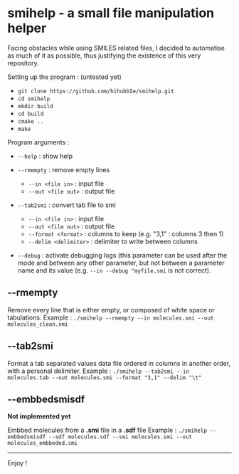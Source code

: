# smihelp - a small file manipulation helper 

Facing obstacles while using SMILES related files, I decided to automatise as much of it as possible, thus justifying the existence of this very repository.

Setting up the program : (untested yet)
- `git clone https://github.com/hihubbIe/smihelp.git`
- `cd smihelp`
- `mkdir build`
- `cd build`
- `cmake ..`
- `make`

Program arguments :
- `--help` : show help
- `--rmempty` : remove empty lines
  - `--in <file in>` : input file
  - `--out <file out>` : output file
- `--tab2smi` : convert tab file to smi
  - `--in <file in>` : input file
  - `--out <file out>` : output file
  - `--format <format>` : columns to keep (e.g. "3,1" : columns 3 then 1)
  - `--delim <delimiter>` : delimiter to write between columns

- `--debug` : activate debugging logs (this parameter can be used after the mode and between any other parameter, but not between a parameter name and its value (e.g. `--in --debug "myfile.smi` is not correct).

## --rmempty

Remove every line that is either empty, or composed of white space or tabulations.
Example : `./smihelp --rmempty --in molecules.smi --out molecules_clean.smi`

## --tab2smi

Format a tab separated values data file ordered in columns in another order, with a personal delimiter.
Example : `./smihelp --tab2smi --in molecules.tab --out molecules.smi --format "3,1" --delim "\t"`

## --embbedsmisdf

**Not implemented yet**

Embbed molecules from a **.smi** file in a **.sdf** file
Example : `./smihelp --embbedsmisdf --sdf molecules.sdf --smi molecules.smi --out molecules_embbeded.smi`

___
Enjoy ! 
